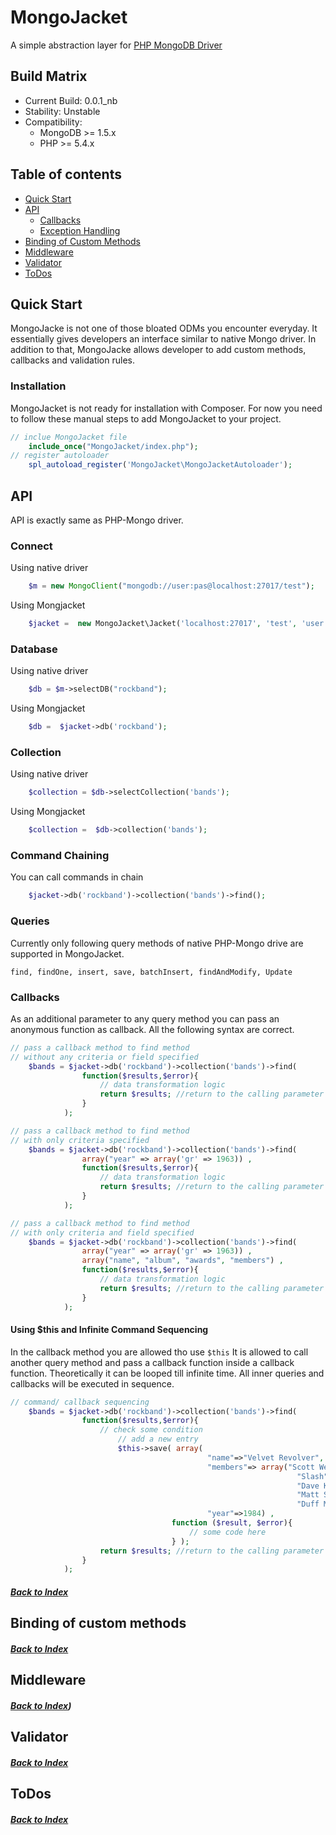 MongoJacket
=====================
A simple abstraction layer for [PHP MongoDB Driver](http://www.php.net/manual/en/book.mongo.php)
## Build Matrix
- Current Build: 0.0.1_nb
- Stability: Unstable
- Compatibility:
  - MongoDB >= 1.5.x
  - PHP >= 5.4.x


## Table of contents
* [Quick Start](#quick-start)
* [API](#api)
  * [Callbacks](#Callbacks)
  * [Exception Handling](#exception-handling)
* [Binding of Custom Methods](#binding-of-custom-methods)
* [Middleware](#middleware)
* [Validator](#validator)
* [ToDos](#todos)


## Quick Start

MongoJacke is not one of those bloated ODMs you encounter everyday. It essentially gives developers an interface similar to native Mongo driver. In addition to that, MongoJacke allows developer to add custom methods, callbacks and validation rules.

### Installation
MongoJacket is not ready for installation with Composer. For now you need to follow these manual steps to add MongoJacket to your project.

```php
// inclue MongoJacket file
    include_once("MongoJacket/index.php");
// register autoloader
    spl_autoload_register('MongoJacket\MongoJacketAutoloader');
```


## API
API is exactly same as PHP-Mongo driver.

### Connect
Using native driver
```php
    $m = new MongoClient("mongodb://user:pas@localhost:27017/test"); 
```
Using Mongjacket
```php
    $jacket =  new MongoJacket\Jacket('localhost:27017', 'test', 'user', 'pass'); 
```

### Database
Using native driver
```php
    $db = $m->selectDB("rockband"); 
```
Using Mongjacket
```php
    $db =  $jacket->db('rockband'); 
```
### Collection
Using native driver
```php
    $collection = $db->selectCollection('bands'); 
```
Using Mongjacket
```php
    $collection =  $db->collection('bands'); 
```
### Command Chaining
You can call commands in chain
```php
    $jacket->db('rockband')->collection('bands')->find();
```
### Queries
Currently only following query methods of native PHP-Mongo drive are supported in MongoJacket.

``` find, findOne, insert, save, batchInsert, findAndModify, Update ```

### Callbacks
As an additional parameter to any query method you can pass an anonymous function as callback. All the following syntax are correct.
```php
// pass a callback method to find method 
// without any criteria or field specified
    $bands = $jacket->db('rockband')->collection('bands')->find(
                function($results,$error){
                    // data transformation logic
                    return $results; //return to the calling parameter
                }
            );

// pass a callback method to find method 
// with only criteria specified 
    $bands = $jacket->db('rockband')->collection('bands')->find(
                array("year" => array('gr' => 1963)) ,
                function($results,$error){
                    // data transformation logic
                    return $results; //return to the calling parameter
                }
            );

// pass a callback method to find method 
// with only criteria and field specified 
    $bands = $jacket->db('rockband')->collection('bands')->find(
                array("year" => array('gr' => 1963)) ,
                array("name", "album", "awards", "members") ,
                function($results,$error){
                    // data transformation logic
                    return $results; //return to the calling parameter
                }
            );
```
#### Using $this and Infinite Command Sequencing
In the callback method you are allowed tho use ``` $this ```
It is allowed to call another query method and pass a callback function inside a callback function. Theoretically it can be looped till infinite time. All inner queries and callbacks will be executed in sequence.
```php
// command/ callback sequencing
    $bands = $jacket->db('rockband')->collection('bands')->find(
                function($results,$error){
                    // check some condition
                        // add a new entry
                        $this->save( array(
                                            "name"=>"Velvet Revolver",
                                            "members"=> array("Scott Weiland",
                                                                "Slash",
                                                                "Dave Kushner",
                                                                "Matt Sorum",
                                                                "Duff McKagan"),
                                            "year"=>1984) ,
                                    function ($result, $error){
                                        // some code here 
                                    } );
                    return $results; //return to the calling parameter
                }
            );
```
##### [Back to Index](#table-of-contents)


## Binding of custom methods
##### [Back to Index](#table-of-contents)


## Middleware
##### [Back to Index](#table-of-contents))


## Validator
##### [Back to Index](#table-of-contents)


## ToDos
##### [Back to Index](#table-of-contents)